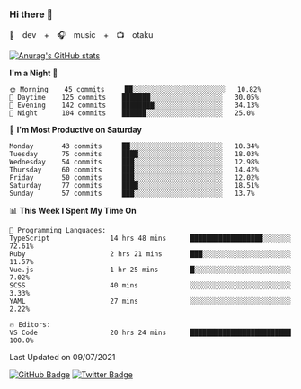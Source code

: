 ### Hi there 👋

🚀　dev　+　🎧　music　+　📺　otaku


[![Anurag's GitHub stats](https://github-readme-stats.vercel.app/api?username=koheitasaka&count_private=true&show_icons=true&theme=monokai)](https://github.com/koheitasaka/github-readme-stats)

<!--START_SECTION:waka-->
**I'm a Night 🦉** 

```text
🌞 Morning    45 commits     ██░░░░░░░░░░░░░░░░░░░░░░░   10.82% 
🌆 Daytime    125 commits    ███████░░░░░░░░░░░░░░░░░░   30.05% 
🌃 Evening    142 commits    ████████░░░░░░░░░░░░░░░░░   34.13% 
🌙 Night      104 commits    ██████░░░░░░░░░░░░░░░░░░░   25.0%

```
📅 **I'm Most Productive on Saturday** 

```text
Monday       43 commits     ██░░░░░░░░░░░░░░░░░░░░░░░   10.34% 
Tuesday      75 commits     ████░░░░░░░░░░░░░░░░░░░░░   18.03% 
Wednesday    54 commits     ███░░░░░░░░░░░░░░░░░░░░░░   12.98% 
Thursday     60 commits     ███░░░░░░░░░░░░░░░░░░░░░░   14.42% 
Friday       50 commits     ███░░░░░░░░░░░░░░░░░░░░░░   12.02% 
Saturday     77 commits     ████░░░░░░░░░░░░░░░░░░░░░   18.51% 
Sunday       57 commits     ███░░░░░░░░░░░░░░░░░░░░░░   13.7%

```


📊 **This Week I Spent My Time On** 

```text
💬 Programming Languages: 
TypeScript               14 hrs 48 mins      ██████████████████░░░░░░░   72.61% 
Ruby                     2 hrs 21 mins       ███░░░░░░░░░░░░░░░░░░░░░░   11.57% 
Vue.js                   1 hr 25 mins        █░░░░░░░░░░░░░░░░░░░░░░░░   7.02% 
SCSS                     40 mins             ░░░░░░░░░░░░░░░░░░░░░░░░░   3.33% 
YAML                     27 mins             ░░░░░░░░░░░░░░░░░░░░░░░░░   2.22%

🔥 Editors: 
VS Code                  20 hrs 24 mins      █████████████████████████   100.0%

```


 Last Updated on 09/07/2021
<!--END_SECTION:waka-->

[![GitHub Badge](https://img.shields.io/badge/GitHub-100000?style=for-the-badge&logo=github&logoColor=white)](https://github.com/koheitasaka)
[![Twitter Badge](https://img.shields.io/badge/Twitter-1DA1F2?style=for-the-badge&logo=twitter&logoColor=white)](https://twitter.com/sleep_asleep_)
